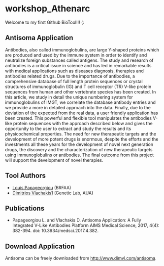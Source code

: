 # workshop_Athenarc

Welcome to my first Github BioTool!!!  (:

## Antisoma Application
Antibodies, also called immunoglobulins, are large Y-shaped proteins which are produced and used by the immune system in order to identify and neutralize foreign substances called antigens. The study and research of antibodies is a critical issue in science and has led in remarkable results with medical applications such as diseases diagnosis, therapies and antibodies related drugs. Due to the importance of antibodies, a comprehensive database of full length protein sequences or crystal structures of immunoglobulin (IG) and T cell receptor (TR) V-like protein sequences from human and other vertebrate species has been created. In this article, we study in detail the unique numbering system for immunoglobulins of IMGT, we correlate the database antibody entries and we provide a more in detailed approach into the data. Finally, due to the deviation of the expected from the real data, a user friendly application has been created. This powerful and flexible tool manipulates the antibodies V-like protein sequences with the approach described below and gives the opportunity to the user to extract and study the results and its physicochemical properties. The need for new therapeutic targets and the development of more potent drugs is enormous, despite the efforts and the investments all these years for the development of novel next generation drugs, the discovery and the characterization of new therapeutic targets using immunoglobulins or antibodies. The final outcome from this project will support the development of novel therapies. 
 
## Tool Authors 
- [Louis Papageorgiou](http://www.bioacademy.gr/?lang=gr) (BRFAA)
- [Dimitrios Vlachakis1](http://www.geneticslab.gr/) (Genetic Lab, AUA)

## Publications
- Papageorgiou L. and Vlachakis D. Antisoma Application: A Fully Integrated V-Like Antibodies Platform AIMS Medical Science, 2017, 4(4): 382-394. doi: 10.3934/medsci.2017.4.382.

## Download Application
Antisoma can be freely downloaded from http://www.dimvl.com/antisoma. 
